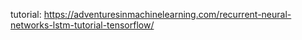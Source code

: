 tutorial: https://adventuresinmachinelearning.com/recurrent-neural-networks-lstm-tutorial-tensorflow/
